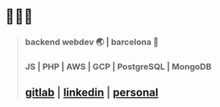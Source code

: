 # 👨🏽‍💻

>  ### backend webdev 🌏 | barcelona 📍
>  ### JS | PHP | AWS | GCP | PostgreSQL | MongoDB
>  ## [gitlab](www.gitlab.com/clopez12) | [linkedin](https://www.linkedin.com/in/celopez12) | [personal](https://clopez7.github.io)
